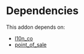 # Dependencies

This addon depends on:

- [l10n_co](https://github.com/bringout/oca-ocb-l10n_americas/tree/6bb8ecde0f7d08b617c2d383a0bd38d56267c421/odoo-bringout-oca-ocb-l10n_co)
- [point_of_sale](https://github.com/bringout/oca-ocb-sale/tree/681dc8d5fff638cb0862a34e48091a2098d091f8/odoo-bringout-oca-ocb-point_of_sale)
